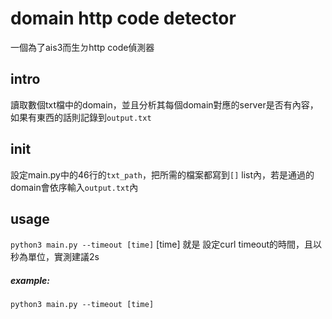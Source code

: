 # domain http code detector
一個為了ais3而生ㄉhttp code偵測器
## intro
讀取數個txt檔中的domain，並且分析其每個domain對應的server是否有內容，如果有東西的話則記錄到`output.txt`
## init
設定main.py中的46行的`txt_path`，把所需的檔案都寫到`[]` list內，若是通過的domain會依序輸入`output.txt`內
## usage
`python3 main.py --timeout [time]`
[time] 就是 設定curl timeout的時間，且以秒為單位，實測建議2s
##### example:
`python3 main.py --timeout [time]`
